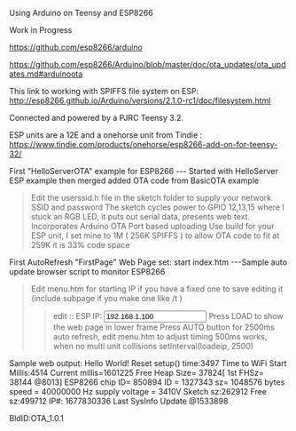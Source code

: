 Using Arduino on Teensy and ESP8266

Work in Progress

https://github.com/esp8266/arduino

https://github.com/esp8266/Arduino/blob/master/doc/ota_updates/ota_updates.md#arduinoota

This link to working with SPIFFS file system on ESP: http://esp8266.github.io/Arduino/versions/2.1.0-rc1/doc/filesystem.html

Connected and powered by a PJRC Teensy 3.2.

ESP units are a 12E and a onehorse unit from Tindie : https://www.tindie.com/products/onehorse/esp8266-add-on-for-teensy-32/


First "HelloServerOTA" example for ESP8266
--- Started with HelloServer ESP example then merged added OTA code from BasicOTA example
> Edit the userssid.h file in the sketch folder to supply your network SSID and password 
> The sketch cycles power to GPIO 12,13,15  where I stuck an RGB LED, it puts out serial data, presents web text.
> Incorporates Arduino OTA Port based uploading
> Use build for your ESP unit, I set mine to 1M ( 256K SPIFFS ) to allow OTA code to fit at 259K it is 33% code space

First AutoRefresh "FirstPage" Web Page set: start index.htm
---Sample auto update browser script to monitor ESP8266
> Edit menu.htm for starting IP if you have a fixed one to save editing it (include subpage if you make one like /t )
  >> edit :: ESP IP: <input type="text" name="espip" value="192.168.1.100">
> Press LOAD to show the web page in lower frame
> Press AUTO button for 2500ms auto refresh, edit menu.htm to adjust timing 500ms works, when no multi unit collisions
  >> setInterval(loadeip, 2500) 

  
  Sample web output:
  Hello World! Reset setup() time:3497  Time to WiFi Start Millis:4514
Current millis=1601225
Free Heap Size= 37824[ 1st FHSz= 38144 @8013]
ESP8266 chip ID= 850894
 ID = 1327343
 sz= 1048576 bytes
 speed = 40000000 Hz
 supply voltage = 3410V
Sketch sz:262912
Free sz:499712
IP#: 1677830336
Last SysInfo Update @1533898

 BldID:OTA_1.0.1

